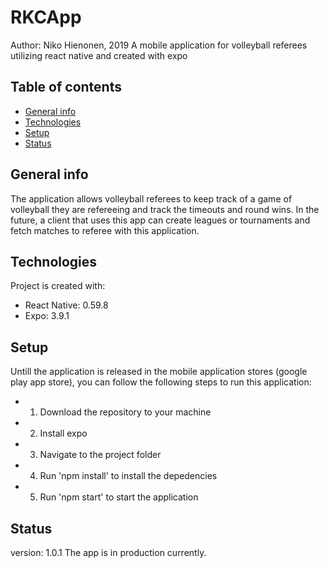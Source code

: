 # RKCApp
Author: Niko Hienonen, 2019
A mobile application for volleyball referees utilizing react native and created with expo


## Table of contents
* [General info](#general-info)
* [Technologies](#technologies)
* [Setup](#setup)
* [Status](#status)

## General info
The application allows volleyball referees to keep track of a game of volleyball they
are refereeing and track the timeouts and round wins. In the future, a client that 
uses this app can create leagues or tournaments and fetch matches to referee with 
this application.
	
## Technologies
Project is created with:
* React Native: 0.59.8
* Expo: 3.9.1
	
## Setup
Untill the application is released in the mobile application stores (google play app store),
you can follow the following steps to run this application:
* 1. Download the repository to your machine
* 2. Install expo
* 3. Navigate to the project folder
* 4. Run 'npm install' to install the depedencies
* 5. Run 'npm start' to start the application 

## Status
version: 1.0.1
The app is in production currently.
